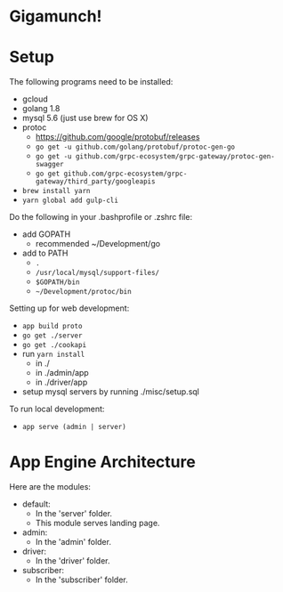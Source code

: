 # Gigamunch!

# Setup
The following programs need to be installed:
  - gcloud
  - golang 1.8
  - mysql 5.6 (just use brew for OS X)
  - protoc 
    - https://github.com/google/protobuf/releases 
    - `go get -u github.com/golang/protobuf/protoc-gen-go`
    - `go get -u github.com/grpc-ecosystem/grpc-gateway/protoc-gen-swagger`
    - `go get github.com/grpc-ecosystem/grpc-gateway/third_party/googleapis`
  - `brew install yarn`
  - `yarn global add gulp-cli`

Do the following in your .bashprofile or .zshrc file:
  - add GOPATH
    - recommended ~/Development/go
  - add to PATH
    - `.` 
    - `/usr/local/mysql/support-files/`
    - `$GOPATH/bin`
    - `~/Development/protoc/bin`

Setting up for web development:
  - `app build proto`
  - `go get ./server`
  - `go get ./cookapi`
  - run `yarn install`
    - in ./
    - in ./admin/app
    - in ./driver/app
  - setup mysql servers by running ./misc/setup.sql

To run local development:
  - `app serve (admin | server)`

# App Engine Architecture
Here are the modules:
  - default:
    - In the 'server' folder.
    - This module serves landing page.
  - admin:
    - In the 'admin' folder.
  - driver:
    - In the 'driver' folder.
  - subscriber:
    - In the 'subscriber' folder.
